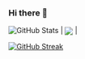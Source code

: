 ### Hi there 👋

![GitHub Stats](https://github-readme-stats.vercel.app/api?username=Noka93&theme=radical)
| <a href="https://github.com/Noka93/github-readme-stats"><img align="center" src="https://github-readme-stats.vercel.app/api/top-langs/?username=Noka93&layout=compact&theme=aura&hide_border=true" /></a> |



[![GitHub Streak](http://github-readme-streak-stats.herokuapp.com?user=noka93&theme=tokyonight&date_format=M%20j%5B%2C%20Y%5D)](https://git.io/streak-stats)

